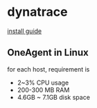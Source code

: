 # dynatrace

[install guide](https://www.dynatrace.com/support/help/technology-support/operating-systems/linux/installation/install-oneagent-on-linux/)

## OneAgent in Linux

for each host, requirement is

- 2~3% CPU usage
- 200-300 MB RAM
- 4.6GB ~ 7.1GB disk space
